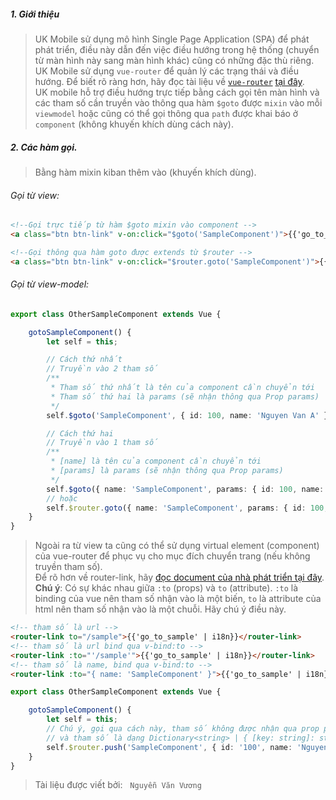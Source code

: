 ##### 1. Giới thiệu
> UK Mobile sử dụng mô hình Single Page Application (SPA) để phát phát triển, điều này dẫn đến việc điều hướng trong hệ thống (chuyển từ màn hình này sang màn hình khác) cũng có những đặc thù riêng. UK Mobile sử dụng `vue-router` để quản lý các trạng thái và điều hướng. Để biết rõ ràng hơn, hãy đọc tài liệu về [`vue-router`](https://router.vuejs.org/) [tại đây](https://router.vuejs.org/).
> <br />UK mobile hỗ trợ điều hướng trực tiếp bằng cách gọi tên màn hình và các tham số cần truyền vào thông qua hàm `$goto` được `mixin` vào mỗi `viewmodel` hoặc cũng có thể gọi thông qua `path` được khai báo ở `component` (không khuyến khích dùng cách này).

##### 2. Các hàm gọi.
> Bằng hàm mixin kiban thêm vào (khuyến khích dùng).

###### Gọi từ view:
```html
<!--Gọi trực tiếp từ hàm $goto mixin vào component -->
<a class="btn btn-link" v-on:click="$goto('SampleComponent')">{{'go_to_sample' | i18n}}</a>

<!--Gọi thông qua hàm goto được extends từ $router -->
<a class="btn btn-link" v-on:click="$router.goto('SampleComponent')">{{'go_to_sample' | i18n}}</a>
```

###### Gọi từ view-model:
```typescript
export class OtherSampleComponent extends Vue {

    gotoSampleComponent() {
        let self = this;

        // Cách thứ nhất
        // Truyền vào 2 tham số
        /**
         * Tham số thứ nhất là tên của component cần chuyển tới
         * Tham số thứ hai là params (sẽ nhận thông qua Prop params)
         */
        self.$goto('SampleComponent', { id: 100, name: 'Nguyen Van A' });

        // Cách thứ hai
        // Truyền vào 1 tham số
        /**
         * [name] là tên của component cần chuyển tới
         * [params] là params (sẽ nhận thông qua Prop params)
         */
        self.$goto({ name: 'SampleComponent', params: { id: 100, name: 'Nguyen Van A' } });
        // hoặc
        self.$router.goto({ name: 'SampleComponent', params: { id: 100, name: 'Nguyen Van A' } });
    }
}
```

> Ngoài ra từ view ta cũng có thể sử dụng virtual element (component) của vue-router để phục vụ cho mục đích chuyển trang (nếu không truyền tham số).
> <br />Để rõ hơn về router-link, hãy [đọc document của nhà phát triển tại đây](https://router.vuejs.org/api/#router-link).
> <br />**Chú ý**: Có sự khác nhau giữa `:to` (props) và `to` (attribute). `:to` là binding của vue nên tham số nhận vào là một biến, `to` là attribute của html nên tham số nhận vào là một chuỗi. Hãy chú ý điều này.

```html
<!-- tham số là url -->
<router-link to="/sample">{{'go_to_sample' | i18n}}</router-link>
<!-- tham số là url bind qua v-bind:to -->
<router-link :to="'/sample'">{{'go_to_sample' | i18n}}</router-link>
<!-- tham số là name, bind qua v-bind:to -->
<router-link :to="{ name: 'SampleComponent' }">{{'go_to_sample' | i18n}}</router-link>
```

```typescript
export class OtherSampleComponent extends Vue {

    gotoSampleComponent() {
        let self = this;
        // Chú ý, gọi qua cách này, tham số không được nhận qua prop params
        // và tham số là dạng Dictionary<string> | { [key: string]: string }
        self.$router.push('SampleComponent', { id: '100', name: 'Nguyen Van A' });
    }
}
```

> Tài liệu được viết bởi:&nbsp;&nbsp;&nbsp;`Nguyễn Văn Vương`